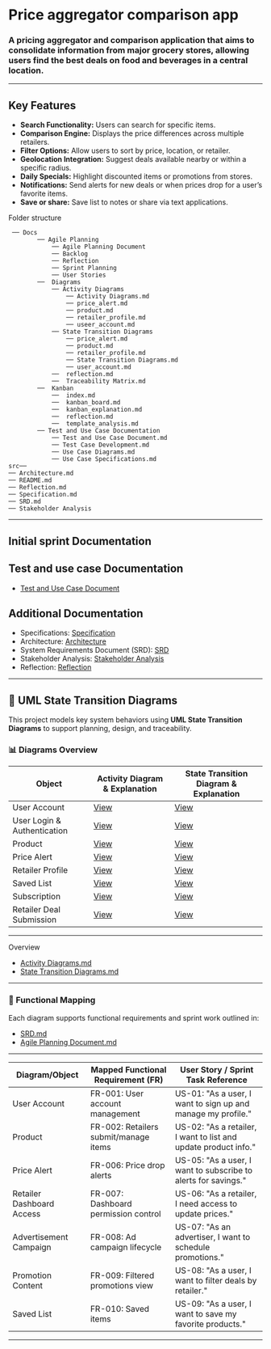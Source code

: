 # Price aggregator comparison app

### A pricing aggregator and comparison application that aims to consolidate information from major grocery stores, allowing users find the best deals on food and beverages in a central location.

---
## Key Features	

* **Search Functionality:** Users can search for specific items.
* **Comparison Engine:** Displays the price differences across multiple retailers.
* **Filter Options:** Allow users to sort by price, location, or retailer.
* **Geolocation Integration:** Suggest deals available nearby or within a specific radius.
* **Daily Specials:** Highlight discounted items or promotions from stores.
* **Notifications:** Send alerts for new deals or when prices drop for a user’s favorite items.
* **Save or share:** Save list to notes or share via text applications.

Folder structure
    
     ── Docs
            ── Agile Planning
                ── Agile Planning Document
                ── Backlog
                ── Reflection  
                ── Sprint Planning
                ── User Stories
            ──  Diagrams
                ── Activity Diagrams
                    ── Activity Diagrams.md
                    ── price_alert.md
                    ── product.md
                    ── retailer_profile.md 
                    ── useer_account.md
                ── State Transition Diagrams
                    ── price_alert.md
                    ── product.md
                    ── retailer_profile.md 
                    ── State Transition Diagrams.md
                    ── user_account.md
                ──  reflection.md
                ──  Traceability Matrix.md
            ──  Kanban
                ──  index.md
                ──  kanban_board.md
                ──  kanban_explanation.md
                ──  reflection.md
                ──  template_analysis.md
            ── Test and Use Case Documentation
                ── Test and Use Case Document.md
                ── Test Case Development.md
                ── Use Case Diagrams.md
                ── Use Case Specifications.md
    src──
    ── Architecture.md
    ── README.md
    ── Reflection.md
    ── Specification.md
    ── SRD.md
    ── Stakeholder Analysis
---

## Initial sprint Documentation



## Test and use case Documentation

* [Test and Use Case Document](docs/Test%20and%20Use%20Case%20Documentation/Test%20and%20Use%20Case%20Document.md)

## Additional Documentation

* Specifications: [Specification](Specification.md)
* Architecture: [Architecture](Architecture.md)
* System Requirements Document (SRD): [SRD](SRD.md)
* Stakeholder Analysis: [Stakeholder Analysis](Stakeholder%20Analysis.md)
* Reflection: [Reflection](Reflection.md)

---

## 🔄 UML State Transition Diagrams

This project models key system behaviors using **UML State Transition Diagrams** to support planning, design, and traceability.

### 📊 Diagrams Overview
| Object           | Activity Diagram & Explanation                                     | State Transition Diagram & Explanation                                  |
|------------------|--------------------------------------------------------------------|-------------------------------------------------------------------------|
| User Account     | [View](docs/Diagrams/Activity%20Diagrams/user_account.md)          | [View](./docs/explanations/user_account.md)                             |
| User Login & Authentication | [View](Diagrams/Activity%20Diagrams/user_account.md)    | [View](./docs/explanations/user_account.md)                             |
| Product          | [View](docs/Diagrams/Activity%20Diagrams/product.md)               | [View](docs/Diagrams/State%20Transition%20Diagrams/product.md)          |
| Price Alert      | [View](docs/Diagrams/Activity%20Diagrams/price_alert.md)           | [View](docs/Diagrams/State%20Transition%20Diagrams/price_alert.md)      |
| Retailer Profile | [View](docs/Diagrams/Activity%20Diagrams/retailer_profile.md)      | [View](docs/Diagrams/State%20Transition%20Diagrams/retailer_profile.md) |
| Saved List       | [View](Diagrams/Activity%20Diagrams/user_account.md)               | [View](./docs/explanations/user_account.md)                             |
| Subscription     | [View](Diagrams/Activity%20Diagrams/user_account.md)               | [View](./docs/explanations/user_account.md)                             |
| Retailer Deal Submission | [View](Diagrams/Activity%20Diagrams/user_account.md)       | [View](./docs/explanations/user_account.md)                             |

---
Overview

* [Activity Diagrams.md](docs/Diagrams/Activity%20Diagrams/Activity%20Diagrams.md)
* [State Transition Diagrams.md](docs/Diagrams/State%20Transition%20Diagrams/State%20Transition%20Diagrams.md)
---

### 📌 Functional Mapping

Each diagram supports functional requirements and sprint work outlined in:

* [SRD.md](SRD.md)
* [Agile Planning Document.md](Agile%20Planning/Agile%20Planning%20Document.md)

---

| Diagram/Object             | Mapped Functional Requirement (FR)              | User Story / Sprint Task Reference                                                |
|----------------------------|--------------------------------------------------|------------------------------------------------------------------------------------|
| User Account               | FR-001: User account management                 | US-01: "As a user, I want to sign up and manage my profile."                      |
| Product                    | FR-002: Retailers submit/manage items           | US-02: "As a retailer, I want to list and update product info."                  |
| Price Alert                | FR-006: Price drop alerts                       | US-05: "As a user, I want to subscribe to alerts for savings."                   |
| Retailer Dashboard Access | FR-007: Dashboard permission control            | US-06: "As a retailer, I need access to update prices."                          |
| Advertisement Campaign     | FR-008: Ad campaign lifecycle                   | US-07: "As an advertiser, I want to schedule promotions."                        |
| Promotion Content          | FR-009: Filtered promotions view                | US-08: "As a user, I want to filter deals by retailer."                          |
| Saved List                 | FR-010: Saved items                             | US-09: "As a user, I want to save my favorite products."                         |

---